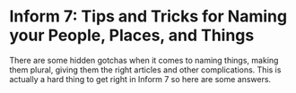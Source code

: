 # Inform 7: Tips and Tricks for Naming your People, Places, and Things

There are some hidden gotchas when it comes to naming things, making them plural, giving them the right articles and other complications.  This is actually a hard thing to get right in Inform 7 so here are some answers.

